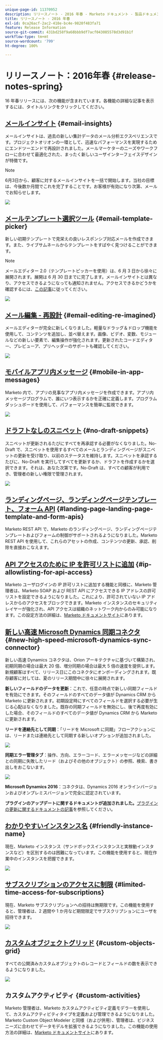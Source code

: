 ```yaml
---
unique-page-id: 11370952
description: リリースノート - 2016 年春 - Marketo ドキュメント - 製品ドキュメント
title: リリースノート - 2016 年春
exl-id: 0ca26acf-2ac2-418e-bc4e-9820f483fa71
feature: Release Information
source-git-commit: 431bd258f9a68bbb9df7acf043085578d3d91b1f
workflow-type: tm+mt
source-wordcount: '799'
ht-degree: 100%

---
```


# リリースノート：2016年春 {#release-notes-spring}

16 年春リリースには、次の機能が含まれています。各機能の詳細な記事を表示するには、タイトルリンクをクリックしてください。

## [メールインサイト](/help/marketo/product-docs/reporting/email-insights/email-insights-overview.md) {#email-insights}

メールインサイトは、過去の新しい集計データのメール分析エクスペリエンスです。プロジェクトオリオンの一環として、迅速なパフォーマンスを実現するためにエンドツーエンドで再設計されました。メールマーケターのニーズやワークフローに合わせて最適化された、まったく新しいユーザインターフェイスデザインが特徴です。

>[!NOTE]
>
>6月3日から、顧客に対するメールインサイトを一括で開始します。当社の目標は、今後数か月間でこれを完了することです。お客様が有効になり次第、メールでお知らせします。

![](assets/two.png)

## [メールテンプレート選択ツール](/help/marketo/product-docs/email-marketing/general/email-editor-2/email-template-picker-overview.md) {#email-template-picker}

新しい初期テンプレートで見栄えの良いレスポンシブ対応メールを作成できます。また、ライブサムネールからテンプレートをすばやく見つけることができます。

>[!NOTE]
>
>メールエディター 2.0（テンプレートピッカーを使用）は、6 月 3 日から徐々に展開されます。展開は 6 月 30 日までに完了します。メールインサイトとは異なり、アクセスできるようになっても通知されません。アクセスできるかどうかを確認するには、[この記事](/help/marketo/product-docs/email-marketing/general/email-editor-2/transitioning-to-email-editor-2-0.md)に従ってください。

![](assets/5-29-home-starter-templates.png)

## [メール編集 - 再設計](/help/marketo/product-docs/email-marketing/general/email-editor-2/email-editor-v2-0-overview.md) {#email-editing-re-imagined}

メールエディターが完全に新しくなりました。軽量なドラッグ＆ドロップ機能を使用して、コンテンツを追加し、並べ替えます。画像、ビデオ、変数、モジュールなどの新しい要素で、編集操作が強化されます。更新されたコードエディター、プレビューア、プリヘッダーのサポートも確認してください。

![](assets/17a-29-modules-next.png)

## [モバイルアプリ内メッセージ](/help/marketo/product-docs/mobile-marketing/in-app-messages/understanding-in-app-messages.md) {#mobile-in-app-messages}

Marketo 内で、アプリの見事なアプリ内メッセージを作成できます。アプリ内メッセージプログラムで、誰にいつ表示するかを正確に定義します。プログラムダッシュボードを使用して、パフォーマンスを簡単に監視できます。

![](assets/pasted-image-at-2016-05-24-09-45-am.png)

## [ドラフトなしのスニペット](/help/marketo/product-docs/administration/users-and-roles/enable-no-draft-for-snippets.md) {#no-draft-snippets}

スニペットが更新されるたびにすべてを再承認する必要がなくなりました。No-Draft で、スニペットを使用するすべてのメールとランディングページがスニペットの更新を受け取り、以前のステータスを維持します。スニペットを承認するたびに、No-Draft を実行してすべてを更新するか、ドラフトを作成するかを選択できます。それは、あなた次第です。No-Draft は、すべての顧客が利用でき、管理者の新しい権限で管理されます。

![](assets/image2016-5-16-15-3a41-3a17.png)

## [ランディングページ、ランディングページテンプレート、フォーム API](https://developers.marketo.com/blog/spring-2016-updates/) {#landing-page-landing-page-template-and-form-apis}

Marketo REST API で、Marketo のランディングページ、ランディングページテンプレートおよびフォームの制御がサポートされるようになりました。Marketo REST API を使用して、これらのアセットの作成、コンテンツの更新、承認、削除を直接おこなえます。

## [API アクセスのために IP を許可リストに追加](/help/marketo/product-docs/administration/additional-integrations/create-an-allowlist-for-ip-based-api-access.md) {#ip-allowlisting-for-api-access}

Marketo ユーザログインの IP 許可リストに追加する機能と同様に、Marketo 管理者は、Marketo SOAP および REST API にアクセスできる IP アドレスの許可リストを設定できるようになりました。これにより、許可されていない IP アドレスからのアクセスをブロックできます。Marketo インスタンスのセキュリティレイヤーが強化され、API アクセスは組織のネットワーク内からのみ可能になります。この設定方法の詳細は、[Marketo ドキュメントサイト](/help/marketo/product-docs/administration/additional-integrations/create-an-allowlist-for-ip-based-api-access.md)にあります。

## [新しい高速 Microsoft Dynamics 同期コネクタ](/help/marketo/product-docs/crm-sync/microsoft-dynamics-sync/microsoft-dynamics-sync-details/sync-status.md) {#new-high-speed-microsoft-dynamics-sync-connector}

新しい高速 Dynamics コネクタは、Orion アーキテクチャに基づいて構築され、初期同期の場合は最大 20 倍、増分同期の場合は最大 5 倍の速度を提供します。新規顧客はすべて、リリース日にこのコネクタにオンボーディングされます。既存顧客に対しては、夏のリリース期間中に徐々に展開されます。

**新しいフィールドのデータを更新**：これで、任意の時点で新しい同期フィールドを有効にできます。そのフィールドのすべてのデータ値が Dynamics CRM から Marketo に更新されます。初期設定時にすべてのフィールドを選択する必要が生じる心配はなくなりました。既存の同期フィールドを無効にし、後で再度有効にした場合、そのフィールドのすべてのデータ値が Dynamics CRM から Marketo に更新されます。

**リードを連絡先として同期**：「リードを Microsoft に同期」フローアクションには、リードまたは連絡先として同期する新しいオプションが追加されました。

![](assets/image2016-5-19-8-3a59-3a9.png)

**同期エラー管理タブ**：操作、方向、エラーコード、エラーメッセージなどの詳細との同期に失敗したリード（およびその他のオブジェクト）の参照、検索、書き出しをおこないます。

![](assets/sync-errors.png)

**Microsoft Dynamics 2016**：コネクタは、Dynamics 2016 オンラインバージョンおよびオンプレミスバージョンで完全に認定されています。

**プラグインのアップデートに関するドキュメントが追加されました。**[プラグインの更新に関するドキュメントの記事](/help/marketo/product-docs/crm-sync/microsoft-dynamics-sync/marketo-plugin-releases-for-microsoft-dynamics.md)を参照してください。

## [わかりやすいインスタンス名](/help/marketo/product-docs/administration/settings/edit-subscription-settings.md) {#friendly-instance-name}

現在、Marketo インスタンス（サンドボックスインスタンスと実稼動インスタンスなど）を区別するのは困難になっています。この機能を使用すると、現在作業中のインスタンスを把握できます。

![](assets/image2016-5-16-15-3a57-3a14.png)

## [サブスクリプションのアクセスに制限](/help/marketo/product-docs/administration/users-and-roles/managing-marketo-users.md) {#limited-time-access-for-subscriptions}

現在、Marketo サブスクリプションへの招待は無期限です。この機能を使用すると、管理者は、2 週間や 1 か月など期間限定でサブスクリプションにユーザを招待できます。

![](assets/image2016-5-16-15-3a59-3a52.png)

## [カスタムオブジェクトグリッド](/help/marketo/product-docs/administration/marketo-custom-objects/understanding-marketo-custom-objects.md) {#custom-objects-grid}

すべての公開済みカスタムオブジェクトのレコードとフィールドの数を表示できるようになりました。

![](assets/custom-objects-grid.png)

## カスタムアクティビティ {#custom-activities}

Marketo 管理者は、Marketo カスタムアクティビティ定義モデラーを使用して、カスタムアクティビティタイプを定義および管理できるようになりました。Marketo Custom Object Modeler と同様（および併用）、管理者は、ビジネスニーズに合わせてデータモデルを拡張できるようになりました。この機能の使用方法の詳細は、[Marketo ドキュメントサイト](/help/marketo/product-docs/administration/marketo-custom-activities/understanding-custom-activities.md)にあります。
